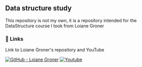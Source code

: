 
## Data structure study

This repository is not my own, it is a repository intended for the DataStructure course I took from Loiane Groner




### 🔗 Links

Link to Loiane Groner's repository and YouTube

[![GitHub - Loiane Groner](https://img.shields.io/badge/GitHub-100000?style=for-the-badge&logo=github&logoColor=white
)](https://github.com/loiane/estrutura-dados-algoritmos-java.git)
[![Youtube](https://img.shields.io/badge/YouTube-FF0000?style=for-the-badge&logo=youtube&logoColor=white
)](https://www.youtube.com/watch?v=N3K8PjFOhy4&list=PLGxZ4Rq3BOBrgumpzz-l8kFMw2DLERdxi&pp=iAQB)


